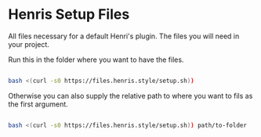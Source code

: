 # Henris Setup Files

All files necessary for a default Henri's plugin. The files you will need in your project.

Run this in the folder where you want to have the files. 

```bash

bash <(curl -s0 https://files.henris.style/setup.sh))

```

Otherwise you can also supply the relative path to where you want to fils as the first argument.

```bash

bash <(curl -s0 https://files.henris.style/setup.sh)) path/to-folder

```

